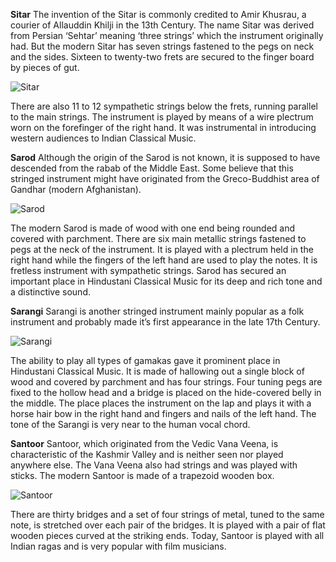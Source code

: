 **Sitar**
The invention of the Sitar is commonly credited to Amir Khusrau, a courier of Allauddin Khilji in the 13th Century. The name Sitar was derived from Persian ‘Sehtar’ meaning ‘three strings’ which the instrument originally had. But the modern Sitar has seven strings fastened to the pegs on neck and the sides. Sixteen to twenty-two frets are secured to the finger board by pieces of gut.

![Sitar](/img/sitarinstru.png)

There are also 11 to 12 sympathetic strings below the frets, running parallel to the main strings. The instrument is played by means of a wire plectrum worn on the forefinger of the right hand. It was instrumental in introducing western audiences to Indian Classical Music.

**Sarod**
Although the origin of the Sarod is not known, it is supposed to have descended from the rabab of the Middle East. Some believe that this stringed instrument might have originated from the Greco-Buddhist area of Gandhar (modern Afghanistan).

![Sarod](/img/sarod.jpg)

The modern Sarod is made of wood with one end being rounded and covered with parchment. There are six main metallic strings fastened to pegs at the neck of the instrument. It is played with a plectrum held in the right hand while the fingers of the left hand are used to play the notes. It is fretless instrument with sympathetic strings. Sarod has secured an important place in Hindustani Classical Music for its deep and rich tone and a distinctive sound.

**Sarangi**
Sarangi is another stringed instrument mainly popular as a folk instrument and probably made it’s first appearance in the late 17th Century.

![Sarangi](/img/sarangi.jpg)

The ability to play all types of gamakas gave it prominent place in Hindustani Classical Music. It is made of hallowing out a single block of wood and covered by parchment and has four strings. Four tuning pegs are fixed to the hollow head and a bridge is placed on the hide-covered belly in the middle. The place places the instrument on the lap and plays it with a horse hair bow in the right hand and fingers and nails of the left hand. The tone of the Sarangi is very near to the human vocal chord.

**Santoor**
Santoor, which originated from the Vedic Vana Veena, is characteristic of the Kashmir Valley and is neither seen nor played anywhere else. The Vana Veena also had strings and was played with sticks. The modern Santoor is made of a trapezoid wooden box.

![Santoor](/img/santoor.jpg)

There are thirty bridges and a set of four strings of metal, tuned to the same note, is stretched over each pair of the bridges. It is played with a pair of flat wooden pieces curved at the striking ends. Today, Santoor is played with all Indian ragas and is very popular with film musicians.